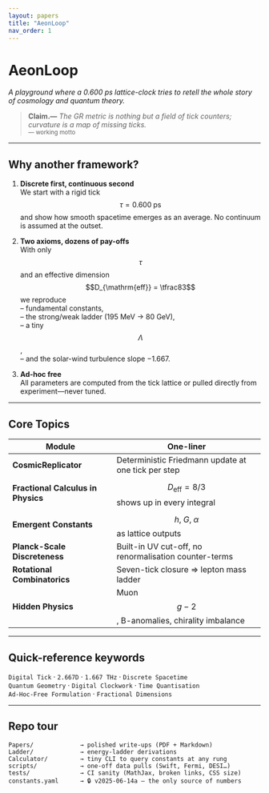 ```yaml
---
layout: papers
title: "AeonLoop"
nav_order: 1
---
```


# **AeonLoop**

*A playground where a 0.600 ps lattice-clock tries to retell the whole story of
cosmology and quantum theory.*

> **Claim.—** *The GR metric is nothing but a field of tick counters; curvature
> is a map of missing ticks.*  
> <small>&mdash; working motto</small>

---

## Why another framework?

1. **Discrete first, continuous second**  
   We start with a rigid tick $$\tau = 0.600\;\text{ps}$$ and show how smooth
   spacetime emerges as an average.  No continuum is assumed at the outset.

2. **Two axioms, dozens of pay-offs**  
   With only $$\tau$$ and an effective dimension
   $$D_{\mathrm{eff}} = \tfrac83$$ we reproduce  
   – fundamental constants,  
   – the strong/weak ladder (195 MeV → 80 GeV),  
   – a tiny $$\Lambda$$,  
   – and the solar-wind turbulence slope −1.667.  

3. **Ad-hoc free**  
   All parameters are computed from the tick lattice or pulled directly from
   experiment—never tuned.

---

## Core Topics

| Module | One-liner |
|--------|-----------|
| **CosmicReplicator** | Deterministic Friedmann update at one tick per step |
| **Fractional Calculus in Physics** | $$D_{\mathrm{eff}} = 8/3$$ shows up in every integral |
| **Emergent Constants** | $$h,\;G,\;\alpha$$ as lattice outputs |
| **Planck-Scale Discreteness** | Built-in UV cut-off, no renormalisation counter-terms |
| **Rotational Combinatorics** | Seven-tick closure ⇒ lepton mass ladder |
| **Hidden Physics** | Muon $$g-2$$, B-anomalies, chirality imbalance |

---

## Quick-reference keywords

`Digital Tick` · `2.667D` · `1.667 THz` · `Discrete Spacetime`  
`Quantum Geometry` · `Digital Clockwork` · `Time Quantisation`  
`Ad-Hoc-Free Formulation` · `Fractional Dimensions`

---

## Repo tour

```text
Papers/             → polished write-ups (PDF + Markdown)
Ladder/             → energy-ladder derivations
Calculator/         → tiny CLI to query constants at any rung
scripts/            → one-off data pulls (Swift, Fermi, DESI…)
tests/              → CI sanity (MathJax, broken links, CSS size)
constants.yaml      → 🔒 v2025-06-14a – the only source of numbers

